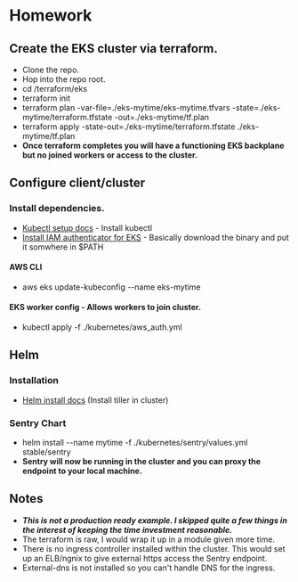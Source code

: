 # Homework
## Create the EKS cluster via terraform.
* Clone the repo.
* Hop into the repo root.
* cd /terraform/eks
* terraform init
* terraform plan -var-file=./eks-mytime/eks-mytime.tfvars -state=./eks-mytime/terraform.tfstate -out=./eks-mytime/tf.plan
* terraform apply -state-out=./eks-mytime/terraform.tfstate ./eks-mytime/tf.plan
* __Once terraform completes you will have a functioning EKS backplane but no joined workers or access to the cluster.__

## Configure client/cluster

### Install dependencies.
* [Kubectl setup docs](https://kubernetes.io/docs/tasks/tools/install-kubectl/) - Install kubectl
* [Install IAM authenticator for EKS](https://docs.aws.amazon.com/eks/latest/userguide/getting-started.html) - Basically download the binary and put it somwhere in $PATH

#### AWS CLI
* aws eks update-kubeconfig --name eks-mytime

#### EKS worker config - Allows workers to join cluster.
* kubectl apply -f ./kubernetes/aws_auth.yml

## Helm
### Installation

* [Helm install docs](https://docs.helm.sh/using_helm/#installing-helm) (Install tiller in cluster)

### Sentry Chart
* helm install --name mytime -f ./kubernetes/sentry/values.yml stable/sentry
* __Sentry will now be running in the cluster and you can proxy the endpoint to your local machine.__

## Notes
* ___This is not a production ready example.  I skipped quite a few things in the interest of keeping the time investment reasonable.___
 * The terraform is raw, I would wrap it up in a module given more time.
 * There is no ingress controller installed within the cluster.  This would set up an ELB/ngnix to give external https access the Sentry endpoint.
 * External-dns is not installed so you can't handle DNS for the ingress.

